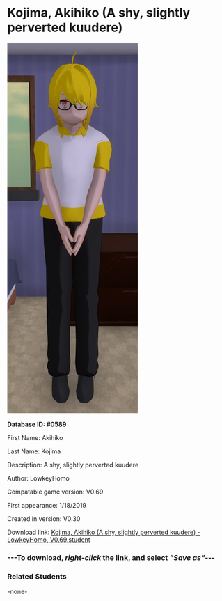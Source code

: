 # Kojima, Akihiko (A shy, slightly perverted kuudere)

<img src="../../Files/Images/Kojima, Akihiko (A shy, slightly perverted kuudere).png" title="Kojima, Akihiko (A shy, slightly perverted kuudere) - LowkeyHomo, V0.69">

**Database ID: #0589**

First Name: Akihiko

Last Name: Kojima

Description: A shy, slightly perverted kuudere

Author: LowkeyHomo

Compatable game version: V0.69

First appearance: 1/18/2019

Created in version: V0.30

Download link: <a href="https://raw.githubusercontent.com/Arbiter1223/Daigaku-Gurashi-Custom-Students/master/Files/Student%20Files/Kojima%2C%20Akihiko%20(A%20shy%2C%20slightly%20perverted%20kuudere)%20-%20LowkeyHomo%2C%20V0.69.student">Kojima, Akihiko (A shy, slightly perverted kuudere) - LowkeyHomo, V0.69.student</a>

### ---**To download, _right-click_ the link, and select _"Save as"_**---

### Related Students

-none-
